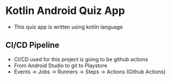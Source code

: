 # Kotlin Android Quiz App
- This quiz app is written using kotlin language

## CI/CD Pipeline
- CI/CD used for this project is going to be github actions
- From Android Studio to git to Playstore
- Events -> Jobs -> Runners -> Steps -> Actions (Github Actions)